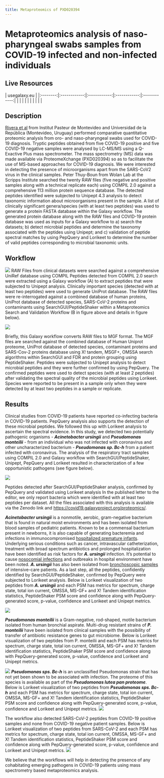 ```yaml
---
title: Metaproteomics of PXD020394
---
```


# Metaproteomics analysis of naso-pharyngeal swabs samples from COVID-19 infected and non-infected individuals

## Live Resources

| usegalaxy.eu |
|:--------:|:------------:|:------------:|:------------:|:------------:|
| <FlatShield label="Input data" message="view" href="https://usegalaxy.eu/u/galaxyp/h/pr-2020-00822a-inputs-pxd020394-metaproteomics-workflow-12052020 " alt="Raw data plus auxillary data" /> |
| <FlatShield label="ComPIL2.0 analysis" message="view" href="https://usegalaxy.eu/u/galaxyp/h/pr-2020-00822a-compil-20-outputs---pxd020394" alt="ComPIL2.0 analysis" /> |
| <FlatShield label="Result history" message="view" href="https://usegalaxy.eu/u/galaxyp/h/pr-2020-00822a-outputs-pxd020394-metaproteomics-workflow-12052020" alt="Galaxy history" /> |
| <FlatShield label="workflow" message="run" href="https://usegalaxy.eu/u/galaxyp/w/pr-2020-00822a-compil-20-output-processing-to-distinct-peptides-pxd020394-and-pxd021328 " alt="Galaxy workflow" /> |
| <FlatShield label="ComPIL2.0 output processing workflow" message="run" href="https://usegalaxy.eu/u/galaxyp/w/pr-2020-00822a-pxd020394metaproteomics-workflow-12052020 " alt="Galaxy workflow" /> |


## Description

[Rivera et al](https://www.sciencedirect.com/science/article/pii/S2352340920310155) from Institut Pasteur de Montevideo and Universidad de la República (Montevideo, Uruguay) performed comparative quantitative proteomic analysis from oro- and naso-pharyngeal swabs used for COVID-19 diagnosis. Tryptic peptides obtained from five COVID-19 positive and five COVID-19 negative samples were analysed by LC-MS/MS using a Q-Exactive Plus mass spectrometer. The mass spectrometry (MS) data was made available via ProteomeXchange (PXD020394) so as to facilitate the use of MS-based approaches for COVID-19 diagnosis. 
We were interested in detecting the presence of microorganisms apart from the SARS-CoV2 virus in the clinical samples. Peter Thuy-Boun from Wolan Lab at the Scripps Institute searched the twenty RAW files (five negative and positive samples along with a technical replicate each) using COMPIL 2.0 against a comprehensive 113 million protein sequence database. The detected peptides identified were subjected to Unipept 4.3 analysis to detect taxonomic information about microorganisms present in the sample. A list of clinically significant genera/species (with at least two peptides) was used to generate a protein FASTA database within the Galaxy workflow. The generated protein database along with the RAW files and COVID-19 protein database was used as inputs for a Galaxy workflow to
a) search the datasets;
b) detect microbial peptides and determine the taxonomy associated with the peptides using Unipept; and
c) validation of peptide spectral matches by using PepQuery and Lorikeet to determine the number of valid peptides corresponding to microbial taxonomic units.

## Workflow

![](./img/wf1.png)
RAW Files from clinical datasets were searched against a comprehensive UniRef database using COMPIL Peptides detected from COMPIL 2.0 search were extracted using a Galaxy workflow (A) to extract peptides that were subjected to Unipept analysis. Clinically important species (detected with at least two peptides) were used to generate UniProt database. The RAW files were re-interrogated against a combined database of human proteins, UniProt database of detected species, SARS-CoV-2 proteins and contaminants using SearchGUI/PeptideShaker within a Metaproteomics Search and Validation Workflow (B in figure above and details in figure below).  

![](./img/wf2.png)

Briefly, this Galaxy workflow converts RAW files to MGF format. The MGF files are searched against the combined database of Human Uniprot proteome, UniProt database of detected species, contaminant proteins and SARS-Cov-2 proteins database using X! tandem, MSGF+, OMSSA search algorithms within SearchGUI and FDR and protein grouping using PeptideShaker. Peptides were subjected to Unipept analysis to detect microbial peptides and they were further confirmed by using PepQuery. The confirmed peptides were used to detect species (with at least 2 peptides) after validating the spectral quality of the microbial peptides using Lorikeet. Species were reported to be present in a sample only when they were detected by at least two peptides in a sample or replicate.


## Results

Clinical studies from COVID-19 patients have reported co-infecting bacteria in COVID-19 patients. PepQuery analysis also supports the detection of these microbial peptides. We followed this up with Lorikeet analysis to ascertain the spectral evidence. In this study, we detected two potentially pathogenic organisms - **_Acinetobacter ursingii_** and **_Pseudomonas monteilii_** - from an individual who was not infected with coronavirus and other uncharacterized bacterium - **_Pseudomonas sp. Bc-h_** from a patient infected with coronavirus. The analysis of the respiratory tract samples using COMPIL 2.0 and Galaxy workflow with SearchGUI/PeptideShaker, Unipept, PepQuery and Lorikeet resulted in characterization of a few opportunistic pathogens (see figure below).

![](./img/result.png)



Peptides detected after SearchGUI/PeptideShaker analysis, confirmed by PepQuery and validated using Lorikeet analysis
In the published letter to the editor, we only report bacteria which were identified with at least two peptides per dataset. All the files associated with this analysis is available via the Zenodo link and https://covid19.galaxyproject.org/proteomics/.


**_Acinetobacter ursingii_** is a nonmotile, aerobic, gram-negative bacterium that is found in natural moist environments and has been isolated from blood samples of pediatric patients. Known to be a commensal bacterium present in newborns, it is also capable of generating bacteremia and infections in immunocompromised [hospitalized premature infants](https://journals.lww.com/pidj/Fulltext/2020/03000/Nosocomial_Bacteraemia_Caused_by_Acinetobacter.22.aspx). Underlying serious conditions such as cancer, intravascular catheterization, treatment with broad spectrum antibiotics and prolonged hospitalization have been identified as risk factors for **_A. ursingii_** infection. It’s potential to cause [nosocomial infections](https://www.ncbi.nlm.nih.gov/pmc/articles/PMC4907768/) and outbreaks in hospital environment have been noted. **_A. ursingii_** has also been isolated from [bronchoscopic samples](https://www.ncbi.nlm.nih.gov/pmc/articles/PMC7365381/) of intensive-care patients.
As a last step, all the peptides, confidently identified by SearchGUI/PeptideShaker, confirmed by PepQuery were subjected to Lorikeet analysis. Below is Lorikeet visualization of two peptides from **_A. ursingii_** and each PSM has metrics for spectrum, charge state, total ion current, OMSSA, MS-GF+ and X! Tandem identification statistics, PeptideShaker PSM score and confidence along with PepQuery-generated score, p-value, confidence and Lorikeet and Unipept metrics.

![](./img/AU.png)



**_Pseudomonas monteilii_** is a Gram-negative, rod-shaped, motile bacterium isolated from human bronchial aspirate. Multi-drug resistant strains of **_P. monteilii_** have been isolated from clinical samples with the possibility of transfer of antibiotic resistance genes to gut microbiome. Below is Lorikeet visualization of two peptides from P. monteilii  and each PSM has metrics for spectrum, charge state, total ion current, OMSSA, MS-GF+ and X! Tandem identification statistics, PeptideShaker PSM score and confidence along with PepQuery-generated score, p-value, confidence and Lorikeet and Unipept metrics.

![](./img/PM.png)
**_Pseudomonas sps. Bc-h_** is an unclassified Pseudomonas strain that has not yet been shown to be associated with infection. The proteome of this species is available as part of the **_Pseudomonas lutea pan proteome_**. 
Below is Lorikeet visualization of two peptides from **_Pseudomonas sps. Bc-h_** and each PSM has metrics for spectrum, charge state, total ion current, OMSSA, MS-GF+ and X! Tandem identification statistics, PeptideShaker PSM score and confidence along with PepQuery-generated score, p-value, confidence and Lorikeet and Unipept metrics.
![](./img/PBch.png)

The workflow also detected SARS-CoV-2 peptides from COVID-19 positive samples and none from COVID-19 negative patient samples. Below is Lorikeet visualization of two peptides from SARS-CoV-2 and each PSM has metrics for spectrum, charge state, total ion current, OMSSA, MS-GF+ and X! Tandem identification statistics, PeptideShaker PSM score and confidence along with PepQuery-generated score, p-value, confidence and Lorikeet and Unipept metrics.
![](./img/COV2.png)

We believe that the workflows will help in detecting the presence of any cohabitating emerging pathogens in COVID-19 patients using mass spectrometry based metaproteomics analysis.
